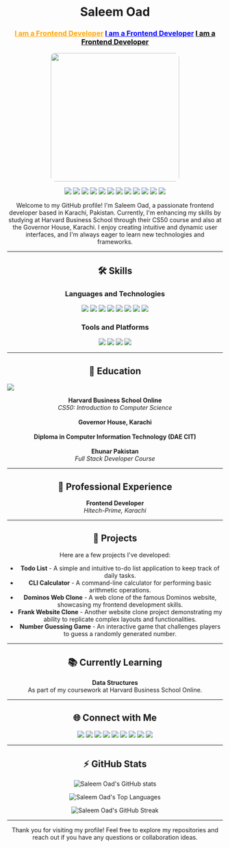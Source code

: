 <h1 align="center">Saleem Oad</h1>

<h3 align="center">
  <a href="#" style="color: orange;">I am a Frontend Developer</a>
  <a href="#" style="color: blue; animation: typing 2s steps(22, end) infinite;">I am a Frontend Developer</a>
  <a href="#" style="color: black; animation: typing 2s steps(22, end) infinite;">I am a Frontend Developer</a>
</h3> 
<p align="center"> <img src="https://png.pngtree.com/png-vector/20240320/ourlarge/pngtree-coding-clipart-guy-in-glasses-computer-tech-cartoon-vector-illustration-png-image_11957889.png" width="300px" style="border-radius: 10px;" > </p>


<p align="center">
  <img src="https://img.shields.io/badge/-HTML5-E34F26?style=flat&logo=html5&logoColor=white">
  <img src="https://img.shields.io/badge/-CSS3-1572B6?style=flat&logo=css3&logoColor=white">
  <img src="https://img.shields.io/badge/-JavaScript-F7DF1E?style=flat&logo=javascript&logoColor=black">
  <img src="https://img.shields.io/badge/-TypeScript-007ACC?style=flat&logo=typescript&logoColor=white">
  <img src="https://img.shields.io/badge/-React-61DAFB?style=flat&logo=react&logoColor=black">
  <img src="https://img.shields.io/badge/-Python-3776AB?style=flat&logo=python&logoColor=white">
  <img src="https://img.shields.io/badge/-C-00599C?style=flat&logo=c&logoColor=white">
  <img src="https://img.shields.io/badge/-Adobe%20Photoshop-31A8FF?style=flat&logo=adobe-photoshop&logoColor=white">
  <img src="https://img.shields.io/badge/-VS%20Code-0078d7?style=flat&logo=visual-studio-code&logoColor=white">
  <img src="https://img.shields.io/badge/-Git-F05032?style=flat&logo=git&logoColor=white">
  <img src="https://img.shields.io/badge/-GitHub-181717?style=flat&logo=github&logoColor=white">
  <img src="https://img.shields.io/badge/-ChatGPT-34A853?style=flat&logo=openai&logoColor=white">
</p>

<p align="center">Welcome to my GitHub profile! I'm Saleem Oad, a passionate frontend developer based in Karachi, Pakistan. Currently, I'm enhancing my skills by studying at Harvard Business School through their CS50 course and also at the Governor House, Karachi. I enjoy creating intuitive and dynamic user interfaces, and I'm always eager to learn new technologies and frameworks.</p>

---

<h2 align="center">🛠 Skills</h2>

<div align="center">
  <h3>Languages and Technologies</h3>
  <p>
    <img src="https://img.shields.io/badge/-HTML5-E34F26?style=flat&logo=html5&logoColor=white">
    <img src="https://img.shields.io/badge/-CSS3-1572B6?style=flat&logo=css3&logoColor=white">
    <img src="https://img.shields.io/badge/-JavaScript-F7DF1E?style=flat&logo=javascript&logoColor=black">
    <img src="https://img.shields.io/badge/-TypeScript-007ACC?style=flat&logo=typescript&logoColor=white">
    <img src="https://img.shields.io/badge/-React-61DAFB?style=flat&logo=react&logoColor=black">
    <img src="https://img.shields.io/badge/-Python-3776AB?style=flat&logo=python&logoColor=white">
    <img src="https://img.shields.io/badge/-C-00599C?style=flat&logo=c&logoColor=white">
    <img src="https://img.shields.io/badge/-Adobe%20Photoshop-31A8FF?style=flat&logo=adobe-photoshop&logoColor=white">
  </p>
  <h3>Tools and Platforms</h3>
  <p>
    <img src="https://img.shields.io/badge/-VS%20Code-0078d7?style=flat&logo=visual-studio-code&logoColor=white">
    <img src="https://img.shields.io/badge/-Git-F05032?style=flat&logo=git&logoColor=white">
    <img src="https://img.shields.io/badge/-GitHub-181717?style=flat&logo=github&logoColor=white">
    <img src="https://img.shields.io/badge/-ChatGPT-34A853?style=flat&logo=openai&logoColor=white">
  </p>
</div>

---

<h2 align="center">📝 Education</h2>

<img src="https://media.istockphoto.com/id/1803992649/vector/software-development-coding-process-concept-programming-testing-cross-platform-code-app-on.jpg?s=1024x1024&w=is&k=20&c=B-4bjQh6DcCKFBwi0HiEi3Us5TLicgrZBaU7lvgGNfw=">
<p align="center">
  <b>Harvard Business School Online</b><br>
  <i>CS50: Introduction to Computer Science</i><br><br>
  <b>Governor House, Karachi</b><br><br>
  <b>Diploma in Computer Information Technology (DAE CIT)</b><br><br>
  <b>Ehunar Pakistan</b><br>
  <i>Full Stack Developer Course</i><br>
</p>

---

<h2 align="center">💼 Professional Experience</h2>

<p align="center">
  <b>Frontend Developer</b><br>
  <i>Hitech-Prime, Karachi</i>
</p>

---

<h2 align="center">📂 Projects</h2>

<p align="center">
  Here are a few projects I've developed:
</p>

<div align="center">
  <ul>
    <li><b>Todo List</b> - A simple and intuitive to-do list application to keep track of daily tasks.</li>
    <li><b>CLI Calculator</b> - A command-line calculator for performing basic arithmetic operations.</li>
    <li><b>Dominos Web Clone</b> - A web clone of the famous Dominos website, showcasing my frontend development skills.</li>
    <li><b>Frank Website Clone</b> - Another website clone project demonstrating my ability to replicate complex layouts and functionalities.</li>
    <li><b>Number Guessing Game</b> - An interactive game that challenges players to guess a randomly generated number.</li>
  </ul>
</div>

---

<h2 align="center">📚 Currently Learning</h2>

<p align="center">
  <b>Data Structures</b><br>
  As part of my coursework at Harvard Business School Online.
</p>

---

<h2 align="center">🌐 Connect with Me</h2>

<p align="center">
  <a href="https://www.linkedin.com/in/saleem-oad/"><img src="https://img.shields.io/badge/LinkedIn-0077B5?style=flat&logo=linkedin&logoColor=white"></a>
  <a href="https://www.youtube.com/"><img src="https://img.shields.io/badge/YouTube-FF0000?style=flat&logo=youtube&logoColor=white"></a>
  <a href="https://www.facebook.com/"><img src="https://img.shields.io/badge/Facebook-1877F2?style=flat&logo=facebook&logoColor=white"></a>
  <a href="https://www.instagram.com/"><img src="https://img.shields.io/badge/Instagram-E4405F?style=flat&logo=instagram&logoColor=white"></a>
  <a href="https://telegram.org/"><img src="https://img.shields.io/badge/Telegram-2CA5E0?style=flat&logo=telegram&logoColor=white"></a>
  <a href="https://medium.com/"><img src="https://img.shields.io/badge/Medium-12100E?style=flat&logo=medium&logoColor=white"></a>
  <a href="https://www.pinterest.com/"><img src="https://img.shields.io/badge/Pinterest-BD081C?style=flat&logo=pinterest&logoColor=white"></a>
  <a href="https://discord.com/"><img src="https://img.shields.io/badge/Discord-7289DA?style=flat&logo=discord&logoColor=white"></a>
  <a href="https://www.fiverr.com/"><img src="https://img.shields.io/badge/Fiverr-00B22D?style=flat&logo=fiverr&logoColor=white"></a>
</p>

---

<h2 align="center">⚡ GitHub Stats</h2>

<p align="center">
  <img src="https://github-readme-stats.vercel.app/api?username=saleemoad&show_icons=true&theme=radical" alt="Saleem Oad's GitHub stats">
</p>

<p align="center">
  <img src="https://github-readme-stats.vercel.app/api/top-langs/?username=saleemoad&layout=compact&theme=radical" alt="Saleem Oad's Top Languages">
</p>

<p align="center">
  <img src="https://github-readme-streak-stats.herokuapp.com/?user=saleemoad&theme=radical" alt="Saleem Oad's GitHub Streak">
</p>

---

<p align="center">Thank you for visiting my profile! Feel free to explore my repositories and reach out if you have any questions or collaboration ideas.</p>
